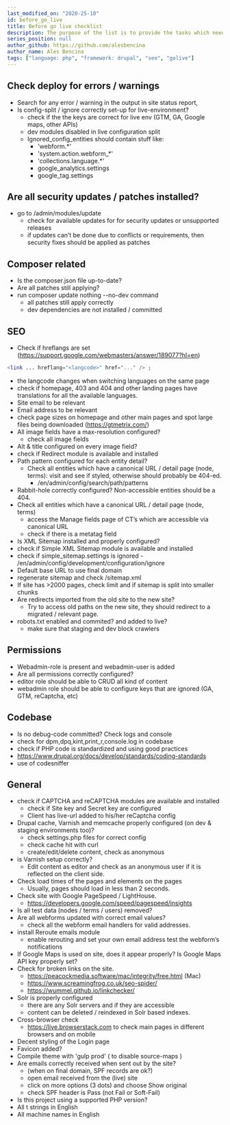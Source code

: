 ```yaml
---
last_modified_on: "2020-25-10"
id: before_go_live
title: Before go live checklist
description: The purpose of the list is to provide the tasks which needs to be executed before website go live
series_position: null
author_github: https://github.com/alesbencina
author_name: Ales Bencina
tags: ["language: php", "framework: drupal", "seo", "golive"]
---
```


## Check deploy for errors / warnings
- Search for any error / warning in the output in site status report,
- Is config-split / ignore correctly set-up for live-environment?
    - check if the the keys are correct for live env (GTM, GA, Google maps, other APIs)
    - dev modules disabled in live configuration split
    - Ignored_config_entities should contain stuff like: 
      - 'webform.*'
      - 'system.action.webform_*'
      - 'collections.language.*'
      - google_analytics.settings	
      - google_tag.settings


## Are all security updates / patches installed?
- go to /admin/modules/update
  - check for available updates for for security updates or unsupported releases
  - if updates can’t be done due to conflicts or requirements, then security fixes should be applied as patches

## Composer related
- Is the composer.json file up-to-date? 
- Are all patches still applying?
- run composer update nothing --no-dev command
   - all patches still apply correctly
   - dev dependencies are not installed / committed

## SEO
- Check if hreflangs are set (https://support.google.com/webmasters/answer/189077?hl=en)
``` php
<link ... hreflang="<langcode>" href="..." /> ;
```
- the langcode changes when switching languages on the same page
- check if homepage, 403 and 404 and other landing pages have translations for all the available languages.
- Site email to be relevant
- Email address to be relevant
- check page sizes on homepage and other main pages and spot large files being downloaded (https://gtmetrix.com/)
- All image fields have a max-resolution configured?
  - check all image fields
- Alt & title configured on every image field?
- check if Redirect module is available and installed
- Path pattern configured for each entity detail?
    - Check all entities which have a canonical URL / detail page (node, terms): visit and see if styled, otherwise should probably be 404-ed.
        - /en/admin/config/search/path/patterns
- Rabbit-hole correctly configured? Non-accessible entities should be a 404.
- Check all entities which have a canonical URL / detail page (node, terms)
  - access the Manage fields page of CT’s which are accessible via canonical URL
  - check if there is a metatag field
- Is XML Sitemap installed and properly configured?
 - check if Simple XML Sitemap module is available and installed
 - check if simple_sitemap.settings is ignored - /en/admin/config/development/configuration/ignore
 - Default base URL to use final domain
 - regenerate sitemap and check /sitemap.xml
 - If site has >2000 pages, check limit and if sitemap is split into smaller chunks
- Are redirects imported from the old site to the new site?
  - Try to access old paths on the new site, they should redirect to a migrated / relevant page.
- robots.txt enabled and commited? and added to live?
    - make sure that staging and dev block crawlers

## Permissions
- Webadmin-role is present and webadmin-user is added 
- Are all permissions correctly configured? 
- editor role should be able to CRUD all kind of content
- webadmin role should be able to configure keys that are ignored (GA, GTM, reCaptcha, etc)

## Codebase
- Is no debug-code committed? Check logs and console
 - check for dpm,dpq,kint,print_r,console.log in codebase
- check if PHP code is standardized and using good practices
 - https://www.drupal.org/docs/develop/standards/coding-standards
 - use of codesniffer
     
## General
- check if CAPTCHA and reCAPTCHA modules are available and installed
    - check if Site key and Secret key are configured
    - Client has live-url added to his/her reCaptcha config
- Drupal cache, Varnish and memcache properly configured (on dev & staging environments too)?
    - check settings.php files for correct config
    - check cache hit with curl
    - create/edit/delete content, check as anonymous
 - is Varnish setup correctly?
    - Edit content as editor and check as an anonymous user if it is reflected on the client side.
- Check load times of the pages and elements on the pages
    - Usually, pages should load in less than 2 seconds.
- Check site with Google PageSpeed / LightHouse.
    - https://developers.google.com/speed/pagespeed/insights
- Is all test data (nodes / terms / users) removed?
- Are all webforms updated with correct email values?
    - check all the webform email handlers for valid addresses.
- install Reroute emails module
    - enable rerouting and set your own email address
    test the webform’s notifications
- If Google Maps is used on site, does it appear properly? Is Google Maps API key properly set?
- Check for broken links on the site.
  - https://peacockmedia.software/mac/integrity/free.html (Mac)
  - https://www.screamingfrog.co.uk/seo-spider/
  - https://wummel.github.io/linkchecker/
- Solr is properly configured
    - there are any Solr servers and if they are accessible
    - content can be deleted / reindexed in Solr based indexes.
- Cross-browser check
    - https://live.browserstack.com to check main pages in different browsers and on mobile
- Decent styling of the Login page
- Favicon added?
- Compile theme with 'gulp prod' ( to disable source-maps )
- Are emails correctly received when sent out by the site?
   - (when on final domain, SPF records are ok?)
   - open email received from the (live) site
   - click on more options (3 dots) and choose Show original
   - check SPF header is Pass (not Fail or Soft-Fail)
- Is this project using a supported PHP version?
- All t strings in English
- All machine names in English
